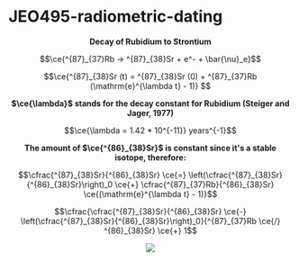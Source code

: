 # JEO495-radiometric-dating

<p align="center">
<strong> Decay of Rubidium to Strontium </strong>
  </p>
  
```math
\ce{^{87}_{37}Rb -> ^{87}_{38}Sr + e^- + \bar{\nu}_e}
```

```math
\ce{^{87}_{38}Sr (t) = ^{87}_{38}Sr (0) + ^{87}_{37}Rb (\mathrm{e}^{\lambda t}  - 1)} 
```

<p align="center">
<strong> $\ce{\lambda}$ stands for the decay constant for Rubidium (Steiger and Jager, 1977) </strong>
  </p>

```math
\ce{\lambda = 1.42 * 10^{-11}} years^{-1}
```

<p align="center">
<strong> The amount of $\ce{^{86}_{38}Sr}$ is constant since it's a stable isotope, therefore: </strong>
  </p>

```math
\cfrac{^{87}_{38}Sr}{^{86}_{38}Sr} \ce{=} \left(\cfrac{^{87}_{38}Sr}{^{86}_{38}Sr}\right)_0 \ce{+} \cfrac{^{87}_{37}Rb}{^{86}_{38}Sr} \ce{(\mathrm{e}^{\lambda t}  - 1)}
```

```math
\cfrac{\cfrac{^{87}_{38}Sr}{^{86}_{38}Sr} \ce{-} \left(\cfrac{^{87}_{38}Sr}{^{86}_{38}Sr}\right)_0}{^{87}_{37}Rb \ce{/} ^{86}_{38}Sr} \ce{+} 1
```

<p align="center">
<img src="https://github.com/altarcag/JEO495-radiometric-dating/assets/26670231/3e0ea7c4-6247-42a7-9c8e-cba9bf88e44a" >
  </p>

